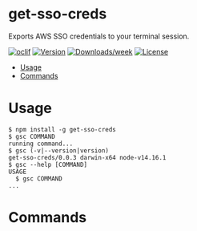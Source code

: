 get-sso-creds
=============

Exports AWS SSO credentials to your terminal session.

[![oclif](https://img.shields.io/badge/cli-oclif-brightgreen.svg)](https://oclif.io)
[![Version](https://img.shields.io/npm/v/get-sso-creds.svg)](https://npmjs.org/package/get-sso-creds)
[![Downloads/week](https://img.shields.io/npm/dw/get-sso-creds.svg)](https://npmjs.org/package/get-sso-creds)
[![License](https://img.shields.io/npm/l/get-sso-creds.svg)](https://github.com/JamesChung/get-sso-creds/LICENSE)

<!-- toc -->
* [Usage](#usage)
* [Commands](#commands)
<!-- tocstop -->
# Usage
<!-- usage -->
```sh-session
$ npm install -g get-sso-creds
$ gsc COMMAND
running command...
$ gsc (-v|--version|version)
get-sso-creds/0.0.3 darwin-x64 node-v14.16.1
$ gsc --help [COMMAND]
USAGE
  $ gsc COMMAND
...
```
<!-- usagestop -->
# Commands
<!-- commands -->

<!-- commandsstop -->
